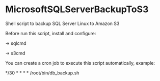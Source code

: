 # MicrosoftSQLServerBackupToS3
Shell script to backup SQL Server Linux to Amazon S3

Before run this script, install and configure:

-> sqlcmd

-> s3cmd



You can create a cron job to execute this script automatically, example:

*/30 * * * * /root/bin/db_backup.sh
